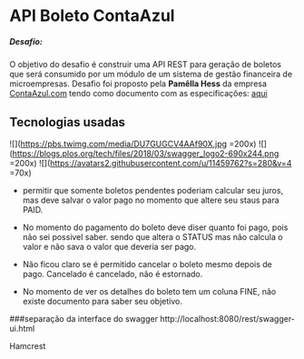 # API Boleto ContaAzul
##### Desafio:
O objetivo do desafio é construir uma API REST para geração de boletos que será consumido por um módulo de um sistema de gestão financeira de microempresas.
Desafio foi proposto pela **Pamêlla Hess** da empresa [ContaAzul.com](https://contaazul.com/) tendo como documento com as especificações: [aqui](https://drive.google.com/file/d/1DvjRBTvnHwlUOoNBwAsvoRF6aKqYm7pP/view)

## Tecnologias usadas
![](https://pbs.twimg.com/media/DU7GUGCV4AAf90X.jpg =200x)
![](https://blogs.plos.org/tech/files/2018/03/swagger_logo2-690x244.png =200x)
![](https://avatars2.githubusercontent.com/u/11459762?s=280&v=4 =70x)




* permitir que somente boletos pendentes poderiam calcular seu juros, mas deve salvar o valor pago no momento que altere seu staus para PAID.

* No momento do pagamento do boleto deve diser quanto foi pago, pois não sei possivel saber. sendo que altera o STATUS mas não calcula o valor e não sava o valor que deveria ser pago.


* Não ficou claro se é permitido cancelar o boleto mesmo depois de pago. Cancelado é cancelado, não é estornado.


* No momento de ver os detalhes do boleto tem um coluna FINE, não existe documento para saber seu objetivo.

###separação da interface do swagger
http://localhost:8080/rest/swagger-ui.html



Hamcrest
<!--stackedit_data:
eyJoaXN0b3J5IjpbNzEyODQ3NDAyLC0yNzc4Mzk1ODVdfQ==
-->
